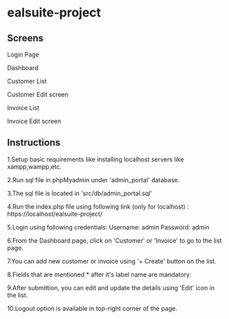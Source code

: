 # ealsuite-project

**<h2>Screens</h2>**


Login Page

Dashboard

Customer List

Customer Edit screen

Invoice List

Invoice Edit screen



**<h2>Instructions</h2>**

1.Setup basic requirements like installing localhost servers like xampp,wampp,etc.

2.Run sql file in phpMyadmin under 'admin_portal' database.

3.The sql file is located in 'src/db/admin_portal.sql'

4.Run the index.php file using following link (only for localhost) : https://localhost/ealsuite-project/

5.Login using following credentials:
        Username: admin
        Password: admin

6.From the Dashboard page, click on 'Customer' or 'Invoice' to go to the list page.

7.You can add new customer or invoice using '+ Create' button on the list.

8.Fields that are mentioned * after it's label name are mandatory.

9.After submittion, you can edit and update the details using 'Edit' icon in the list.

10.Logout option is available in top-right corner of the page.

